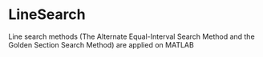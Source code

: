 # LineSearch
Line search methods (The Alternate Equal-Interval  Search Method and the Golden Section Search Method) are applied on MATLAB
